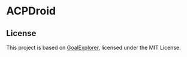 # ACPDroid

## License
This project is based on [GoalExplorer](https://github.com/resess/GoalExplorer), licensed under the MIT License.
